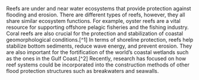Reefs are under and near water ecosystems that provide protection against flooding and erosion. There are different types of reefs, however, they all share similar ecosystem functions. For example, oyster reefs are a vital resource for supporting offshore pelagic fisheries and the fishing industry. Coral reefs are also crucial for the protection and stabilization of coastal geomorphological conditions.[^1] In terms of shoreline protection, reefs help stabilize bottom sediments, reduce wave energy, and prevent erosion. They are also important for the fortification of the world’s coastal wetlands such as the ones in the Gulf Coast.[^2] Recently, research has focused on how reef systems could be incorporated into the construction methods of other flood protection structures such as breakwaters and seawalls.       